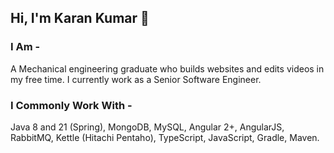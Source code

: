 ## Hi, I'm Karan Kumar 🌃

<!--
**Kashin98/Kashin98** is a ✨ _special_ ✨ repository because its `README.md` (this file) appears on your GitHub profile.-->

### I Am -
A Mechanical engineering graduate who builds websites and edits videos in my free time. I currently work as a Senior Software Engineer.


### I Commonly Work With -
Java 8 and 21 (Spring), MongoDB, MySQL, Angular 2+, AngularJS, RabbitMQ, Kettle (Hitachi Pentaho), TypeScript, JavaScript, Gradle, Maven.

